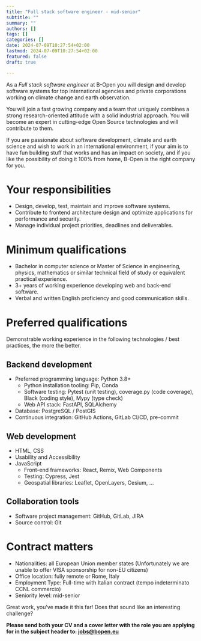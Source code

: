 ```yaml
---
title: "Full stack software engineer - mid-senior"
subtitle: ""
summary: ""
authors: []
tags: []
categories: []
date: 2024-07-09T10:27:54+02:00
lastmod: 2024-07-09T10:27:54+02:00
featured: false
draft: true

---
```


As a <!---
job title
-->
_Full stack software engineer_
at B-Open you will <!---
job short description
-->
design and develop software systems for top international agencies and private corporations working on climate change and earth observation.
<!---
common foreword
-->
You will join a fast growing company and
a team that uniquely combines a strong research-oriented attitude with a solid industrial approach.
You will become an expert in cutting-edge Open Source technologies and will contribute to them.

If you are passionate about software development, climate and earth science and wish to work in an international environment, if your aim is to have fun building stuff that works and has an impact on society, and if you like the possibility of doing it 100% from home, B-Open is the right company for you.

<!---
job long description
-->

# Your responsibilities

* Design, develop, test, maintain and improve software systems.
* Contribute to frontend architecture design and optimize applications for performance and security.
* Manage individual project priorities, deadlines and deliverables.

# Minimum qualifications

* Bachelor in computer science or Master of Science in engineering, physics, mathematics or similar technical field of study or equivalent practical experience.
* 3+ years of working experience developing web and back-end software.
* Verbal and written English proficiency and good communication skills.

# Preferred qualifications

Demonstrable working experience in the following technologies / best practices, the more the better.

## Backend development

* Preferred programming language: Python 3.8+
   * Python installation tooling: Pip, Conda
   * Software testing: Pytest (unit testing), coverage.py (code coverage), Black (coding style), Mypy (type check)
   * Web API stack: FastAPI, SQLAlchemy
* Database: PostgreSQL / PostGIS
* Continuous integration: GitHub Actions, GitLab CI/CD, pre-commit

## Web development

* HTML, CSS
* Usability and Accessibility
* JavaScript
   * Front-end frameworks: React, Remix, Web Components
   * Testing: Cypress, Jest
   * Geospatial libraries: Leaflet, OpenLayers, Cesium, …

## Collaboration tools

* Software project management: GitHub, GitLab, JIRA
* Source control: Git

<!---
common closing
-->

# Contract matters

* Nationalities: all European Union member states (Unfortunately we are unable to offer VISA sponsorship for non-EU citizens)
* Office location: fully remote or Rome, Italy
* Employment Type: Full-time with Italian contract (tempo indeterminato CCNL commercio)
* Seniority level: mid-senior

Great work, you've made it this far!
Does that sound like an interesting challenge?

**Please send both your CV and a cover letter with the role you are applying for in the subject header to: jobs@bopen.eu**
